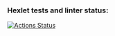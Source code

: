 ### Hexlet tests and linter status:
[![Actions Status](https://github.com/Aktan007/frontend-project-46/actions/workflows/hexlet-check.yml/badge.svg)](https://github.com/Aktan007/frontend-project-46/actions)